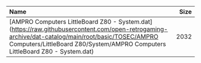 |Name|Size|
|:---|---:|
|[AMPRO Computers LittleBoard Z80 - System.dat](https://raw.githubusercontent.com/open-retrogaming-archive/dat-catalog/main/root/basic/TOSEC/AMPRO Computers/LittleBoard Z80/System/AMPRO Computers LittleBoard Z80 - System.dat)|2032|
